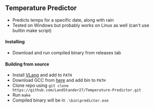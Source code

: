 ## Temperature Predictor
- Predicts temps for a specific date, along with rain
- Tested on Windows but probably works on Linux as well (can't use builtin make script)

#### Installing
- Download and run compiled binary from releases tab
#### Building from source
- Install [VLang](https://vlang.io) and add to `PATH`
- Download GCC from [here](https://winlibs.com/) and add bin to `PATH`
- Clone repo using `git clone https://github.com/LandStander27/Temperature-Predictor.git`
- Run `make`
- Compiled binary will be in `.\bin\predictor.exe`